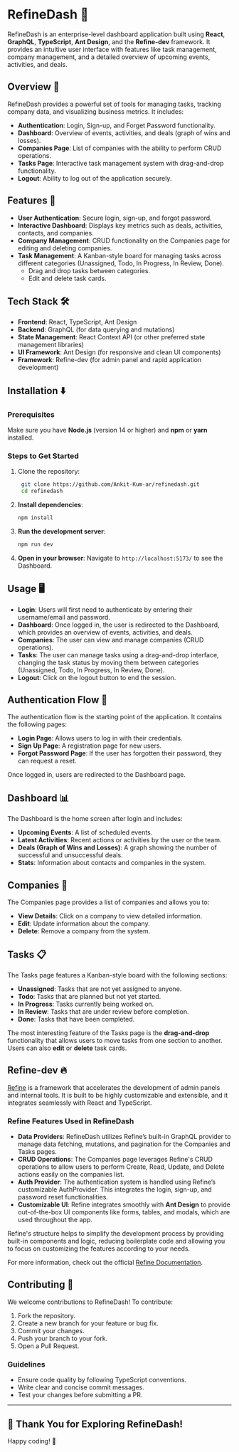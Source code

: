# RefineDash 🚀

RefineDash is an enterprise-level dashboard application built using **React**, **GraphQL**, **TypeScript**, **Ant Design**, and the **Refine-dev** framework. It provides an intuitive user interface with features like task management, company management, and a detailed overview of upcoming events, activities, and deals.

## Overview 🌟

RefineDash provides a powerful set of tools for managing tasks, tracking company data, and visualizing business metrics. It includes:

- **Authentication**: Login, Sign-up, and Forget Password functionality.
- **Dashboard**: Overview of events, activities, and deals (graph of wins and losses).
- **Companies Page**: List of companies with the ability to perform CRUD operations.
- **Tasks Page**: Interactive task management system with drag-and-drop functionality.
- **Logout**: Ability to log out of the application securely.

## Features 🔧

- **User Authentication**: Secure login, sign-up, and forgot password.
- **Interactive Dashboard**: Displays key metrics such as deals, activities, contacts, and companies.
- **Company Management**: CRUD functionality on the Companies page for editing and deleting companies.
- **Task Management**: A Kanban-style board for managing tasks across different categories (Unassigned, Todo, In Progress, In Review, Done).
  - Drag and drop tasks between categories.
  - Edit and delete task cards.

## Tech Stack 🛠️

- **Frontend**: React, TypeScript, Ant Design
- **Backend**: GraphQL (for data querying and mutations)
- **State Management**: React Context API (or other preferred state management libraries)
- **UI Framework**: Ant Design (for responsive and clean UI components)
- **Framework**: Refine-dev (for admin panel and rapid application development)

## Installation ⬇️

### Prerequisites

Make sure you have **Node.js** (version 14 or higher) and **npm** or **yarn** installed.

### Steps to Get Started

1. Clone the repository:
   ```bash
    git clone https://github.com/Ankit-Kum-ar/refinedash.git
    cd refinedash
    ```

2. **Install dependencies**:
    ```bash
    npm install
    ```

3. **Run the development server**:
    ```bash
    npm run dev
    ```

4. **Open in your browser**: 
    Navigate to `http://localhost:5173/` to see the Dashboard.


## Usage 🖥️

- **Login**:  Users will first need to authenticate by entering their username/email and password.
- **Dashboard**: Once logged in, the user is redirected to the Dashboard, which provides an overview of events, activities, and deals.
- **Companies**: The user can view and manage companies (CRUD operations).
- **Tasks**: The user can manage tasks using a drag-and-drop interface, changing the task status by moving them between categories (Unassigned, Todo, In Progress, In Review, Done).
- **Logout**: Click on the logout button to end the session.

## Authentication Flow 🔑

The authentication flow is the starting point of the application. It contains the following pages:

- **Login Page**: Allows users to log in with their credentials.
- **Sign Up Page**: A registration page for new users.
- **Forgot Password Page**: If the user has forgotten their password, they can request a reset.

Once logged in, users are redirected to the Dashboard page.

## Dashboard 📊

The Dashboard is the home screen after login and includes:

- **Upcoming Events**: A list of scheduled events.
- **Latest Activities**: Recent actions or activities by the user or the team.
- **Deals (Graph of Wins and Losses)**: A graph showing the number of successful and unsuccessful deals.
- **Stats**: Information about contacts and companies in the system.

## Companies 🏢

The Companies page provides a list of companies and allows you to:

- **View Details**: Click on a company to view detailed information.
- **Edit**: Update information about the company.
- **Delete**: Remove a company from the system.

## Tasks 📋

The Tasks page features a Kanban-style board with the following sections:

- **Unassigned**: Tasks that are not yet assigned to anyone.
- **Todo**: Tasks that are planned but not yet started.
- **In Progress**: Tasks currently being worked on.
- **In Review**: Tasks that are under review before completion.
- **Done**: Tasks that have been completed.

The most interesting feature of the Tasks page is the **drag-and-drop** functionality that allows users to move tasks from one section to another. Users can also **edit** or **delete** task cards.

## Refine-dev 🔥

[Refine](https://refine.dev) is a framework that accelerates the development of admin panels and internal tools. It is built to be highly customizable and extensible, and it integrates seamlessly with React and TypeScript.

### Refine Features Used in RefineDash

- **Data Providers**: RefineDash utilizes Refine’s built-in GraphQL provider to manage data fetching, mutations, and pagination for the Companies and Tasks pages.
- **CRUD Operations**: The Companies page leverages Refine's CRUD operations to allow users to perform Create, Read, Update, and Delete actions easily on the companies list.
- **Auth Provider**: The authentication system is handled using Refine’s customizable AuthProvider. This integrates the login, sign-up, and password reset functionalities.
- **Customizable UI**: Refine integrates smoothly with **Ant Design** to provide out-of-the-box UI components like forms, tables, and modals, which are used throughout the app.

Refine's structure helps to simplify the development process by providing built-in components and logic, reducing boilerplate code and allowing you to focus on customizing the features according to your needs.

For more information, check out the official [Refine Documentation](https://refine.dev/docs).

## Contributing 🤝

We welcome contributions to RefineDash! To contribute:

1. Fork the repository.
2. Create a new branch for your feature or bug fix.
3. Commit your changes.
4. Push your branch to your fork.
5. Open a Pull Request.

### Guidelines

- Ensure code quality by following TypeScript conventions.
- Write clear and concise commit messages.
- Test your changes before submitting a PR.

---

## 🙏 Thank You for Exploring RefineDash!
Happy coding! 🚀

